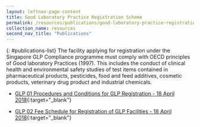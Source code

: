 ```yaml
---
layout: leftnav-page-content
title: Good Laboratory Practice Registration Scheme
permalink: /resources/publications/good-laboratory-practice-registration
collection_name: resources
second_nav_title: "Publications"
---
```


{: #publications-list}
The facility applying for registration under the Singapore GLP Compliance programme must comply with OECD principles of Good laboratory Practices (1997).  This includes the conduct of clinical health and environmental safety studies of test items contained in pharmaceutical products, pesticides, food and feed additives, cosmetic products, veterinary drug product and industrial chemicals.

<!-- COMMENT: The {:target="&#95;blank"} syntax at the end of the Markdown document links is used to open the document in a new window tab -->

<!-- NOTE: changes to GLP 01 must also be updated in 'Services -> Apply for Accreditation' -->
* [GLP 01 Procedures and Conditions for GLP Registration - 18 April 2018](/files/documents/glp/GLP01-Procedures-and-Conditions-for-GLP-Registration-18-April-2018.pdf){:target="&#95;blank"}
<!-- NOTE: changes to GLP02 Fees Schedule Fees Schedule must also be updated in 'Services -> Apply for Accreditation' -->
* [GLP 02 Fee Schedule for Registration of GLP Facilities - 18 April 2018](/files/documents/glp/GLP02-GLP-Fee-structure-18-April-2018.pdf){:target="&#95;blank"}
